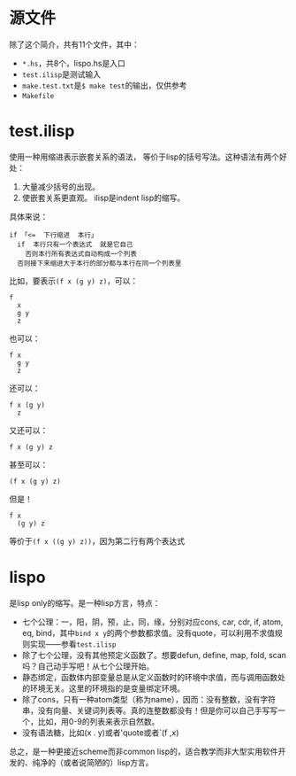 # 源文件
除了这个简介，共有11个文件，其中：
 * `*.hs`，共8个，lispo.hs是入口
 * `test.ilisp`是测试输入
 * `make.test.txt`是`$ make test`的输出，仅供参考
 * `Makefile`

# test.ilisp
使用一种用缩进表示嵌套关系的语法，
等价于lisp的括号写法。这种语法有两个好处：
 1. 大量减少括号的出现。
 2. 使嵌套关系更直观。
ilisp是indent lisp的缩写。

具体来说：
```
if 「<=  下行缩进  本行」
  if  本行只有一个表达式  就是它自己
    否则本行所有表达式自动构成一个列表
  否则接下来缩进大于本行的部分都与本行在同一个列表里
```

比如，要表示`(f x (g y) z)`，可以：
```
f
  x
  g y
  z
```
也可以：
```
f x
  g y
  z
```
还可以：
```
f x (g y)
  z
```
又还可以：
```
f x (g y) z
```
甚至可以：
```
(f x (g y) z)
```

但是！
```
f x
  (g y) z
```
等价于`(f x ((g y) z))`，因为第二行有两个表达式

# lispo
是lisp only的缩写。是一种lisp方言，特点：
 * 七个公理：一，阳，阴，预，止，同，缘，分别对应cons, car, cdr, if, atom, eq, bind，其中`bind x y`的两个参数都求值。没有quote，可以利用不求值规则实现——参看`test.ilisp`
 * 除了七个公理，没有其他预定义函数了。想要defun, define, map, fold, scan吗？自己动手写吧！从七个公理开始。
 * 静态绑定，函数体内部变量总是从定义函数时的环境中求值，而与调用函数处的环境无关。这里的环境指的是变量绑定环境。
 * 除了cons，只有一种atom类型（称为name），因而：没有整数，没有字符串，没有向量、关键词列表等。真的连整数都没有！但是你可以自己手写写一个，比如，用0-9的列表来表示自然数。
 * 没有语法糖，比如(x . y)或者'quote或者`(f ,x)
 
总之，是一种更接近scheme而非common lisp的，适合教学而非大型实用软件开发的、纯净的（或者说简陋的）lisp方言。

